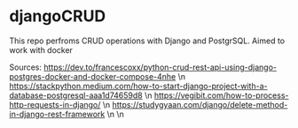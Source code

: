 # djangoCRUD
This repo perfroms CRUD operations with Django and PostgrSQL. Aimed to work with docker


Sources:
https://dev.to/francescoxx/python-crud-rest-api-using-django-postgres-docker-and-docker-compose-4nhe \n
https://stackpython.medium.com/how-to-start-django-project-with-a-database-postgresql-aaa1d74659d8  \n
https://vegibit.com/how-to-process-http-requests-in-django/  \n
https://studygyaan.com/django/delete-method-in-django-rest-framework  \n \n